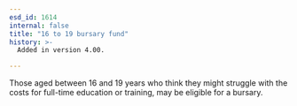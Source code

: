 ```yaml
---
esd_id: 1614
internal: false
title: "16 to 19 bursary fund"
history: >-
  Added in version 4.00.

---
```


Those aged between 16 and 19 years who think they might struggle with the costs for full-time education or training, may be eligible for a bursary. 

